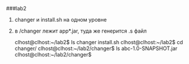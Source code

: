 ###lab2
1. changer и install.sh на одном уровне
2. в /changer лежит app*.jar, туда же генерится .s файл


    clhost@clhost:~/lab2$ ls
    changer  install.sh
    clhost@clhost:~/lab2$ cd changer/
    clhost@clhost:~/lab2/changer$ ls
    abc-1.0-SNAPSHOT.jar
    clhost@clhost:~/lab2/changer$ 